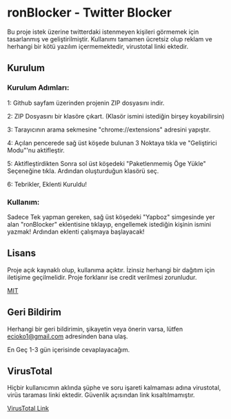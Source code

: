 
# ronBlocker - Twitter Blocker

Bu proje istek üzerine twitterdaki istenmeyen kişileri görmemek için tasarlanmış ve geliştirilmiştir. Kullanımı tamamen ücretsiz olup reklam ve herhangi bir kötü yazılım içermemektedir, virustotal linki ektedir.


## Kurulum

### Kurulum Adımları:
1: Github sayfam üzerinden projenin ZIP dosyasını indir.

2: ZIP Dosyasını bir klasöre çıkart. (Klasör ismini istediğin birşey koyabilirsin)

3: Tarayıcının arama sekmesine "chrome://extensions" adresini yapıştır.

4: Açılan pencerede sağ üst köşede bulunan 3 Noktaya tıkla ve "Geliştirici Modu"'nu aktifleştir.

5: Aktifleştirdikten Sonra sol üst köşedeki "Paketlenmemiş Öge Yükle" Seçeneğine tıkla. Ardından oluşturduğun klasörü seç.

6: Tebrikler, Eklenti Kuruldu!

### Kullanım:

Sadece Tek yapman gereken, sağ üst köşedeki "Yapboz" simgesinde yer alan "ronBlocker" eklentisine tıklayıp, engellemek istediğin kişinin ismini yazmak! Ardından eklenti çalışmaya başlayacak!



## Lisans

Proje açık kaynaklı olup, kullanıma açıktır. İzinsiz herhangi bir dağıtım için iletişime geçilmelidir. Proje forklanır ise credit verilmesi zorunludur. 

[MIT](https://choosealicense.com/licenses/mit/)

  
## Geri Bildirim

Herhangi bir geri bildirimin, şikayetin veya önerin varsa, lütfen ecioko1@gmail.com adresinden bana ulaş.

En Geç 1-3 gün içerisinde cevaplayacağım.

  
## VirusTotal

Hiçbir kullanıcımın aklında şüphe ve soru işareti kalmaması adına virustotal, virüs taraması linki ektedir. Güvenlik açısından link kısaltılmamıştır.

[VirusTotal Link](https://www.virustotal.com/gui/file/690581b40ec70091c1d62ded29295dd58b839cb1c1d7e2e93623ff00bd245985?nocache=1)